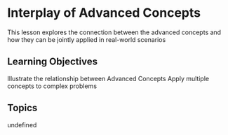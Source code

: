 # Interplay of Advanced Concepts

This lesson explores the connection between the advanced concepts and how they can be jointly applied in real-world scenarios

## Learning Objectives
Illustrate the relationship between Advanced Concepts
Apply multiple concepts to complex problems

## Topics
undefined